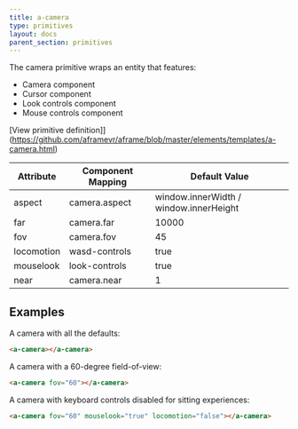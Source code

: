 ```yaml
---
title: a-camera
type: primitives
layout: docs
parent_section: primitives
---
```


The camera primitive wraps an entity that features:

- Camera component
- Cursor component
- Look controls component
- Mouse controls component

[View primitive definition]](https://github.com/aframevr/aframe/blob/master/elements/templates/a-camera.html)

| Attribute  | Component Mapping | Default Value                          |
|------------|-------------------|----------------------------------------|
| aspect     | camera.aspect     | window.innerWidth / window.innerHeight |
| far        | camera.far        | 10000                                  |
| fov        | camera.fov        | 45                                     |
| locomotion | wasd-controls     | true                                   |
| mouselook  | look-controls     | true                                   |
| near       | camera.near       | 1                                      |

## Examples

A camera with all the defaults:

```html
<a-camera></a-camera>
```

A camera with a 60-degree field-of-view:

```html
<a-camera fov="60"></a-camera>
```

A camera with keyboard controls disabled for sitting experiences:

```html
<a-camera fov="60" mouselook="true" locomotion="false"></a-camera>
```
